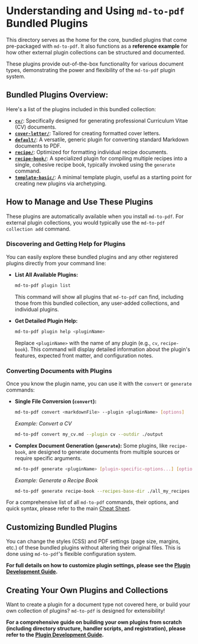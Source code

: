 # Understanding and Using `md-to-pdf` Bundled Plugins

This directory serves as the home for the core, bundled plugins that come pre-packaged with `md-to-pdf`. It also functions as a **reference example** for how other external plugin collections can be structured and documented.

These plugins provide out-of-the-box functionality for various document types, demonstrating the power and flexibility of the `md-to-pdf` plugin system.

## Bundled Plugins Overview:

Here's a list of the plugins included in this bundled collection:

* [**`cv/`**](cv/): Specifically designed for generating professional Curriculum Vitae (CV) documents.
* [**`cover-letter/`**](cover-letter/): Tailored for creating formatted cover letters.
* [**`default/`**](default/): A versatile, generic plugin for converting standard Markdown documents to PDF.
* [**`recipe/`**](recipe/): Optimized for formatting individual recipe documents.
* [**`recipe-book/`**](recipe-book/): A specialized plugin for compiling multiple recipes into a single, cohesive recipe book, typically invoked using the `generate` command.
* [**`template-basic/`**](template-basic/): A minimal template plugin, useful as a starting point for creating new plugins via archetyping.

## How to Manage and Use These Plugins

These plugins are automatically available when you install `md-to-pdf`. For external plugin collections, you would typically use the `md-to-pdf collection add` command.

### Discovering and Getting Help for Plugins

You can easily explore these bundled plugins and any other registered plugins directly from your command line:

* **List All Available Plugins:**
    ```bash
    md-to-pdf plugin list
    ```
    This command will show all plugins that `md-to-pdf` can find, including those from this bundled collection, any user-added collections, and individual plugins.

* **Get Detailed Plugin Help:**
    ```bash
    md-to-pdf plugin help <pluginName>
    ```
    Replace `<pluginName>` with the name of any plugin (e.g., `cv`, `recipe-book`). This command will display detailed information about the plugin's features, expected front matter, and configuration notes.

### Converting Documents with Plugins

Once you know the plugin name, you can use it with the `convert` or `generate` commands:

* **Single File Conversion (`convert`):**
    ```bash
    md-to-pdf convert <markdownFile> --plugin <pluginName> [options]
    ```
    *Example: Convert a CV*
    ```bash
    md-to-pdf convert my_cv.md --plugin cv --outdir ./output
    ```

* **Complex Document Generation (`generate`):**
    Some plugins, like `recipe-book`, are designed to generate documents from multiple sources or require specific arguments.
    ```bash
    md-to-pdf generate <pluginName> [plugin-specific-options...] [options]
    ```
    *Example: Generate a Recipe Book*
    ```bash
    md-to-pdf generate recipe-book --recipes-base-dir ./all_my_recipes --filename "MyCookbook.pdf"
    ```

For a comprehensive list of all `md-to-pdf` commands, their options, and quick syntax, please refer to the main [Cheat Sheet](../docs/cheat-sheet.md).

## Customizing Bundled Plugins

You can change the styles (CSS) and PDF settings (page size, margins, etc.) of these bundled plugins without altering their original files. This is done using `md-to-pdf`'s flexible configuration system.

**For full details on how to customize plugin settings, please see the [Plugin Development Guide](../docs/plugin-development.md).**

## Creating Your Own Plugins and Collections

Want to create a plugin for a document type not covered here, or build your own collection of plugins? `md-to-pdf` is designed for extensibility!

**For a comprehensive guide on building your own plugins from scratch (including directory structure, handler scripts, and registration), please refer to the [Plugin Development Guide](../docs/plugin-development.md).**
